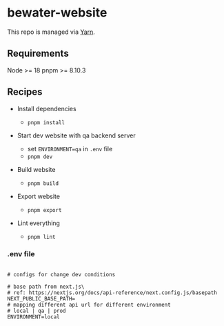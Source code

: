 # bewater-website

This repo is managed via [Yarn](https://yarnpkg.com).

## Requirements
Node >= 18
pnpm >= 8.10.3

## Recipes

* Install dependencies
  * `pnpm install`

* Start dev website with qa backend server
  * set `ENVIRONMENT=qa` in `.env` file
  * `pnpm dev`

* Build website
  * `pnpm build`
* Export website
  * `pnpm export`
* Lint everything
  * `pnpm lint`


### .env file
```

# configs for change dev conditions

# base path from next.js\
# ref: https://nextjs.org/docs/api-reference/next.config.js/basepath
NEXT_PUBLIC_BASE_PATH=
# mapping different api url for different environment
# local | qa | prod
ENVIRONMENT=local
```
